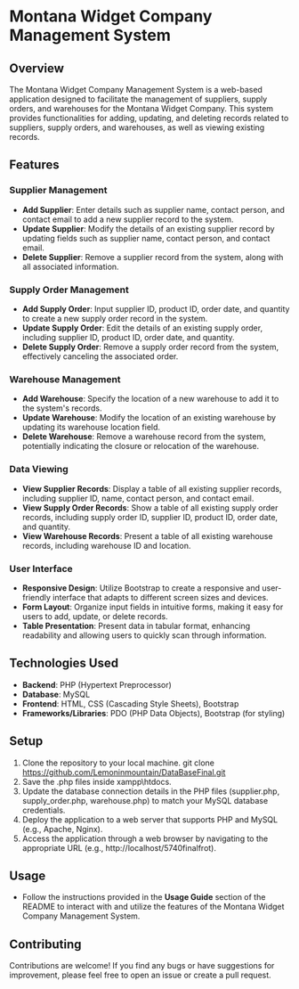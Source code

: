 # Montana Widget Company Management System

## Overview
The Montana Widget Company Management System is a web-based application designed to facilitate the management of suppliers, supply orders, and warehouses for the Montana Widget Company. This system provides functionalities for adding, updating, and deleting records related to suppliers, supply orders, and warehouses, as well as viewing existing records.

## Features
### Supplier Management
- **Add Supplier**: Enter details such as supplier name, contact person, and contact email to add a new supplier record to the system.
- **Update Supplier**: Modify the details of an existing supplier record by updating fields such as supplier name, contact person, and contact email.
- **Delete Supplier**: Remove a supplier record from the system, along with all associated information.

### Supply Order Management
- **Add Supply Order**: Input supplier ID, product ID, order date, and quantity to create a new supply order record in the system.
- **Update Supply Order**: Edit the details of an existing supply order, including supplier ID, product ID, order date, and quantity.
- **Delete Supply Order**: Remove a supply order record from the system, effectively canceling the associated order.

### Warehouse Management
- **Add Warehouse**: Specify the location of a new warehouse to add it to the system's records.
- **Update Warehouse**: Modify the location of an existing warehouse by updating its warehouse location field.
- **Delete Warehouse**: Remove a warehouse record from the system, potentially indicating the closure or relocation of the warehouse.

### Data Viewing
- **View Supplier Records**: Display a table of all existing supplier records, including supplier ID, name, contact person, and contact email.
- **View Supply Order Records**: Show a table of all existing supply order records, including supply order ID, supplier ID, product ID, order date, and quantity.
- **View Warehouse Records**: Present a table of all existing warehouse records, including warehouse ID and location.

### User Interface
- **Responsive Design**: Utilize Bootstrap to create a responsive and user-friendly interface that adapts to different screen sizes and devices.
- **Form Layout**: Organize input fields in intuitive forms, making it easy for users to add, update, or delete records.
- **Table Presentation**: Present data in tabular format, enhancing readability and allowing users to quickly scan through information.

## Technologies Used
- **Backend**: PHP (Hypertext Preprocessor)
- **Database**: MySQL
- **Frontend**: HTML, CSS (Cascading Style Sheets), Bootstrap
- **Frameworks/Libraries**: PDO (PHP Data Objects), Bootstrap (for styling)

## Setup
1. Clone the repository to your local machine.
git clone https://github.com/Lemoninmountain/DataBaseFinal.git
2. Save the .php files inside xampp\htdocs.
3. Update the database connection details in the PHP files (supplier.php, supply_order.php, warehouse.php) to match your MySQL database credentials.
4. Deploy the application to a web server that supports PHP and MySQL (e.g., Apache, Nginx).
5. Access the application through a web browser by navigating to the appropriate URL (e.g., http://localhost/5740finalfrot).

## Usage
- Follow the instructions provided in the **Usage Guide** section of the README to interact with and utilize the features of the Montana Widget Company Management System.

## Contributing
Contributions are welcome! If you find any bugs or have suggestions for improvement, please feel free to open an issue or create a pull request.
